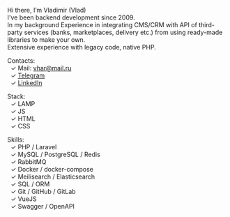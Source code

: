 Hi there, I’m Vladimir (Vlad)  
I've been backend development since 2009.  
In my background  Experience in integrating CMS/CRM with API of third-party services (banks, marketplaces, delivery etc.) from using ready-made libraries to make your own.  
Extensive experience with legacy code, native PHP.

Contacts:  
&nbsp;&nbsp;&check;&nbsp;Mail: vhar@mail.ru  
&nbsp;&nbsp;&check;&nbsp;[Telegram](https://t.me/vhar_ru)   
&nbsp;&nbsp;&check;&nbsp;[LinkedIn](https://www.linkedin.com/in/vhar-ru/)   

Stack:  
&nbsp;&nbsp;&check;&nbsp;LAMP  
&nbsp;&nbsp;&check;&nbsp;JS  
&nbsp;&nbsp;&check;&nbsp;HTML  
&nbsp;&nbsp;&check;&nbsp;CSS

Skills:  
&nbsp;&nbsp;&check;&nbsp;PHP / Laravel  
&nbsp;&nbsp;&check;&nbsp;MySQL / PostgreSQL / Redis  
&nbsp;&nbsp;&check;&nbsp;RabbitMQ  
&nbsp;&nbsp;&check;&nbsp;Docker / docker-compose  
&nbsp;&nbsp;&check;&nbsp;Meilisearch / Elasticsearch  
&nbsp;&nbsp;&check;&nbsp;SQL / ORM  
&nbsp;&nbsp;&check;&nbsp;Git / GitHub / GitLab  
&nbsp;&nbsp;&check;&nbsp;VueJS  
&nbsp;&nbsp;&check;&nbsp;Swagger / OpenAPI

